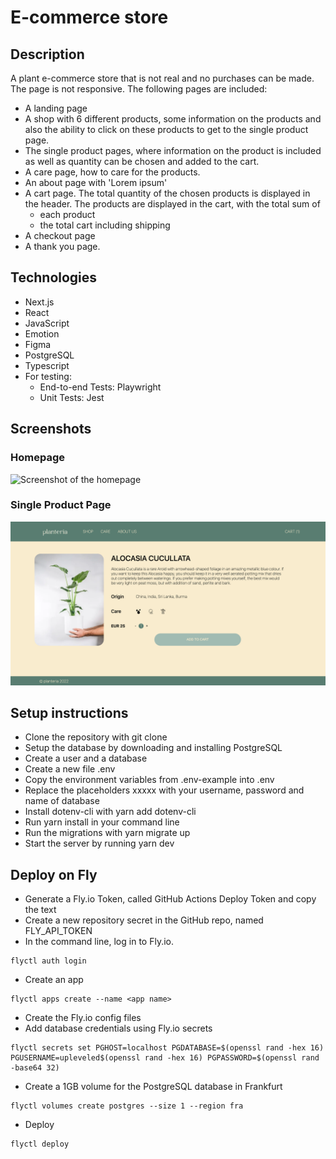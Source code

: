 # E-commerce store

## Description

A plant e-commerce store that is not real and no purchases can be made. The page is not responsive. The following pages are included:

- A landing page
- A shop with 6 different products, some information on the products and also the ability to click on these products to get to the single product page.
- The single product pages, where information on the product is included as well as quantity can be chosen and added to the cart.
- A care page, how to care for the products.
- An about page with 'Lorem ipsum'
- A cart page. The total quantity of the chosen products is displayed in the header. The products are displayed in the cart, with the total sum of
  - each product
  - the total cart including shipping
- A checkout page
- A thank you page.

## Technologies

- Next.js
- React
- JavaScript
- Emotion
- Figma
- PostgreSQL
- Typescript
- For testing:
  - End-to-end Tests: Playwright
  - Unit Tests: Jest

## Screenshots

### Homepage

![Screenshot of the homepage](./Homepage.png 'Screenshot of the homepage')

### Single Product Page

![Screenshot of the single product page](./SinglePlantPage.png 'Screenshot of the single product page')

## Setup instructions

- Clone the repository with git clone <repo>
- Setup the database by downloading and installing PostgreSQL
- Create a user and a database
- Create a new file .env
- Copy the environment variables from .env-example into .env
- Replace the placeholders xxxxx with your username, password and name of database
- Install dotenv-cli with yarn add dotenv-cli
- Run yarn install in your command line
- Run the migrations with yarn migrate up
- Start the server by running yarn dev

## Deploy on Fly

- Generate a Fly.io Token, called GitHub Actions Deploy Token and copy the text
- Create a new repository secret in the GitHub repo, named FLY_API_TOKEN
- In the command line, log in to Fly.io.

```
flyctl auth login
```

- Create an app

```
flyctl apps create --name <app name>
```

- Create the Fly.io config files
- Add database credentials using Fly.io secrets

```
flyctl secrets set PGHOST=localhost PGDATABASE=$(openssl rand -hex 16) PGUSERNAME=upleveled$(openssl rand -hex 16) PGPASSWORD=$(openssl rand -base64 32)
```

- Create a 1GB volume for the PostgreSQL database in Frankfurt

```
flyctl volumes create postgres --size 1 --region fra
```

- Deploy

```
flyctl deploy
```
